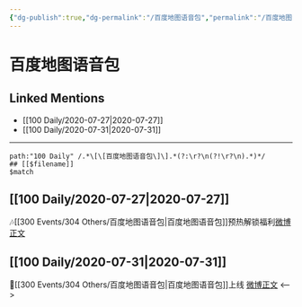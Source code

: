 ```yaml
---
{"dg-publish":true,"dg-permalink":"/百度地图语音包","permalink":"/百度地图语音包/","created":"2023-04-06T21:24:47.979+08:00","updated":"2023-04-10T17:13:21.579+08:00"}
---
```


# 百度地图语音包

## Linked Mentions
- [[100 Daily/2020-07-27\|2020-07-27]]
- [[100 Daily/2020-07-31\|2020-07-31]]


---

```expander
path:"100 Daily" /.*\[\[百度地图语音包\]\].*(?:\r?\n(?!\r?\n).*)*/
## [[$filename]]
$match
```
## [[100 Daily/2020-07-27\|2020-07-27]]
🎶[[300 Events/304 Others/百度地图语音包\|百度地图语音包]]预热解锁福利[微博正文](https://m.weibo.cn/6466290670/4531376932263991)
## [[100 Daily/2020-07-31\|2020-07-31]]
🌟[[300 Events/304 Others/百度地图语音包\|百度地图语音包]]上线 [微博正文](https://m.weibo.cn/6466290670/4532713094908986)
<-->